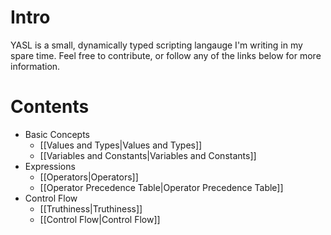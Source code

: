# Intro
YASL is a small, dynamically typed scripting langauge I'm writing in my spare time.  Feel free to contribute, or follow any of the links below for more information.

# Contents
* Basic Concepts
  * [[Values and Types|Values and Types]]
  * [[Variables and Constants|Variables and Constants]]
* Expressions
  * [[Operators|Operators]]
  * [[Operator Precedence Table|Operator Precedence Table]]
* Control Flow
  * [[Truthiness|Truthiness]]
  * [[Control Flow|Control Flow]]
